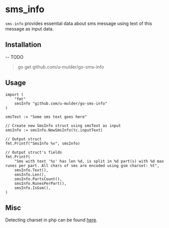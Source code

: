 # sms_info 

`sms-info` provides essential data about sms message using text of this message as input data.

## Installation

-- TODO

> go get github.com/u-mulder/go-sms-info

## Usage

```golang
import (
    "fmt"
    smsInfo "github.com/u-mulder/go-sms-info"
)

smsText := "Some sms text goes here"

// Create new SmsInfo struct using smsText as input
smsInfo := smsInfo.NewSmsInfo(tc.inputText)
			
// Output struct
fmt.Printf("SmsInfo %v", smsInfo)

// Output struct's fields
fmt.Printf(
    "Sms with text '%s' has len %d, is split in %d part(s) with %d max runes per part. All chars of sms are encoded using gsm charset: %t",
    smsInfo.Text(),
    smsInfo.Len(),
    smsInfo.PartsCount(),
    smsInfo.RunesPerPart(),
    smsInfo.IsGsm(),
)
```

## Misc

Detecting charset in php can be found [here](https://github.com/u-mulder/sms-charset-detector).